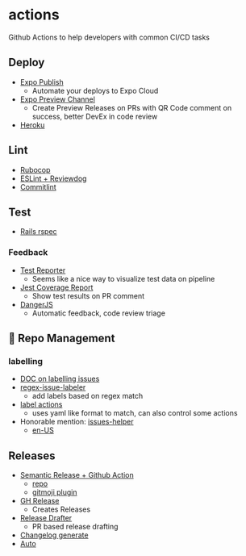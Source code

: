 # actions
Github Actions to help developers with common CI/CD tasks

## Deploy
- [Expo Publish](./src/expo/publish.yml)
  - Automate your deploys to Expo Cloud
- [Expo Preview Channel](./src/expo/preview.yml)
  - Create Preview Releases on PRs with QR Code comment on success, better DevEx in code review
- [Heroku](https://github.com/marketplace/actions/deploy-to-heroku)

## Lint
- [Rubocop](./rubocop.yml)
- [ESLint + Reviewdog](https://github.com/marketplace/actions/run-eslint-with-reviewdog)
- [Commitlint](https://github.com/marketplace/actions/commit-linter)

## Test
- [Rails rspec](./rails_mongo_redis_test.yml)

### Feedback
- [Test Reporter](https://github.com/marketplace/actions/test-reporter)
  - Seems like a nice way to visualize test data on pipeline
- [Jest Coverage Report](https://github.com/marketplace/actions/jest-coverage-report)
  - Show test results on PR comment
- [DangerJS](https://danger.systems/js/)
  - Automatic feedback, code review triage

## 🚧 Repo Management

### labelling
- [DOC on labelling issues](https://docs.github.com/en/actions/managing-issues-and-pull-requests/adding-labels-to-issues)
- [regex-issue-labeler](https://github.com/marketplace/actions/regex-issue-labeler)
  - add labels based on regex match
- [label actions](https://github.com/marketplace/actions/label-actions)
  - uses yaml like format to match, can also control some actions
- Honorable mention: [issues-helper](https://github.com/marketplace/actions/issues-helper)
  - [en-US](https://github.com/actions-cool/issues-helper/blob/main/README.en-US.md)

## Releases
- [Semantic Release + Github Action](https://github.com/semantic-release/semantic-release/blob/master/docs/recipes/ci-configurations/github-actions.md)
  - [repo](https://github.com/semantic-release/semantic-release)
  - [gitmoji plugin](https://github.com/momocow/semantic-release-gitmoji)
- [GH Release](https://github.com/marketplace/actions/gh-release)
  - Creates Releases
- [Release Drafter](https://github.com/marketplace/actions/release-drafter)
  - PR based release drafting
- [Changelog generate](https://github.com/marketplace/actions/generate-changelog)
- [Auto](https://intuit.github.io/auto/docs)
